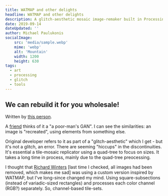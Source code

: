 ```yaml
---
title: WATMAP and other delights
headline: WATMAP and other delights
description: A glitch-aesthetic mosaic image-remaker built in Processing by somebody else
date: 2019-09-14
dateUpdated: ''
author: Michael Paulukonis
socialImage:
    src: 'media/sample.webp'
    mime: 'webp'
    alt: 'Mountain'
    width: 1200
    height: 630
tags:
  - art
  - processing
  - glitch
  - tools
---
```


## We can rebuild it for you wholesale!

Written by [this person](https://github.com/tsulej/GenerateMe/tree/master/watmap).

A [friend](http://help.everythingability.com/watmap/) thinks of it a "a poor-man's GAN". I can see the similarities: an image is "recreated", using elements from something else.

Original developer refers to it as part of a "glitch-aesthetic" which I get - but it's not a glitch, an error. There are seeming "hiccups" in the discontinuities. It's essential a tile-mosaic replicator using a quad-tree to focus on sizes. It takes a long time in process, mainly due to the quad-tree preocessing.

I thought that [Richard Winters](https://www.instagram.com/richard.winters/) [last time I checked, all images had been removed, which makes me sad] was using a custom version inspired by WATMAP, but I've long-since changed my mind. Using square-subsections (instead of variadic-sized rectangles) and processes each color channel (RGB?) separately. So, channel-based tile-sets.
